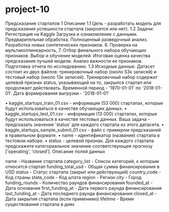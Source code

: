 # project-10

Предсказание стартапов
1  Описание
1.1  Цель - разработать модель для предсказания успешности стартапа (закроется или нет).
1.2  Задачи:
Регистрация на Kaggle
Загрузка и ознакомление с данными.
Предварительная обработка.
Полноценный разведочный анализ.
Разработка новых синтетических признаков. 6. Проверка на мультиколлинеарность, 7. Отбор финального набора обучающих признаков.
Выбор и обучение моделей.
Итоговая оценка качества предсказания лучшей модели.
Анализ важности ее признаков.
Подготовка отчета по исследованию.
1.3  Исходные данные.
Датасет состоит из двух файлов: тренировочный набор (около 53к записей) и тестовый набор (около 13к записей). Тренировочный набор содержит целевой признак status, указывающий на то, закрылся стартап или продолжает действовать. Временной период - '1970-01-01' по '2018-01-01'. Дата формирования выгрузки - '2018-01-01'

• kaggle_startups_train_01.csv - информация (53 000) стартапах, которые будут использоваться в качестве обучающих данных.
• kaggle_startups_test_01.csv - информация (13 000) стартапах, которые будут использоваться в качестве тестовых данных. Ваша задача - предсказать значение 'status' для каждого стартапа из этого датасета.
• kaggle_startups_sample_submit_01.csv - файл с примером предсказаний в правильном формате.
• name - идентификатор (название) стартапа в тестовом наборе.
• status - целевой признак. Для каждого стартапа предскажите категориальное значение соответствующее прогнозу ['operating', 'closed'].
Описание полей данных

name - Название стартапа
category_list - Список категорий, к которым относится стартап
funding_total_usd - Общая сумма финансирования в USD
status - Статус стартапа (закрыт или действующий)
country_code - Код страны
state_code - Код штата
region - Регион
city - Город
funding_rounds - Количество раундов финансирования
founded_at - Дата основания
first_funding_at - Дата первого раунда финансирования
last_funding_at - Дата последнего раунда финансирования
closed_at - Дата закрытия стартапа (если применимо)
lifetime - Время существования стартапа в днях
